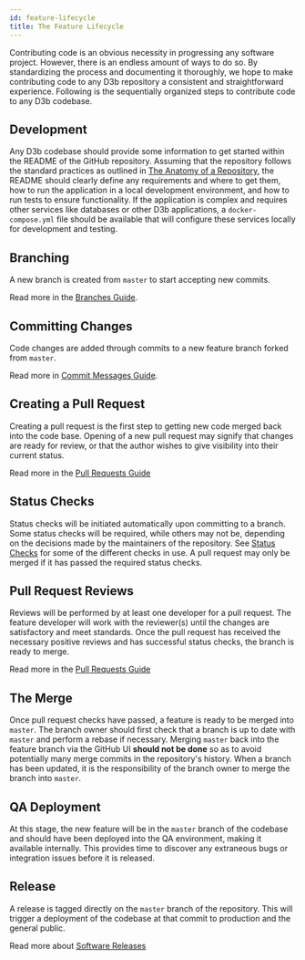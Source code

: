 ```yaml
---
id: feature-lifecycle
title: The Feature Lifecycle
---
```


Contributing code is an obvious necessity in progressing any software project.
However, there is an endless amount of ways to do so. By standardizing the
process and documenting it thoroughly, we hope to make contributing code to any
D3b repository a consistent and straightforward experience. Following is
the sequentially organized steps to contribute code to any D3b codebase.

## Development

Any D3b codebase should provide some information to get started within
the README of the GitHub repository. Assuming that the repository follows the
standard practices as outlined in
[The Anatomy of a Repository](repo-guide), the
README should clearly define any requirements and where to get them, how to run
the application in a local development environment, and how to run tests to
ensure functionality. If the application is complex and requires other services
like databases or other D3b applications, a `docker-compose.yml` file
should be available that will configure these services locally for development
and testing.

## Branching

A new branch is created from `master` to start accepting new commits.

Read more in the [Branches Guide](branches-guide).

## Committing Changes

Code changes are added through commits to a new feature branch forked from
`master`.

Read more in [Commit Messages Guide](commit-guide).

## Creating a Pull Request

Creating a pull request is the first step to getting new code merged back into
the code base. Opening of a new pull request may signify that changes are ready
for review, or that the author wishes to give visibility into their current
status.

Read more in the [Pull Requests Guide](pr-guide)

## Status Checks

Status checks will be initiated automatically upon committing to a branch. Some
status checks will be required, while others may not be, depending on the
decisions made by the maintainers of the repository. See
[Status Checks](status-checks)
for some of the different checks in use. A pull request may only be merged if
it has passed the required status checks.

## Pull Request Reviews

Reviews will be performed by at least one developer for a pull request. The
feature developer will work with the reviewer(s) until the changes are
satisfactory and meet standards. Once the pull request has received the
necessary positive reviews and has successful status checks, the branch is
ready to merge.

Read more in the [Pull Requests Guide](pr-guide)

## The Merge

Once pull request checks have passed, a feature is ready to be merged into
`master`. The branch owner should first check that a branch is up to date with
`master` and perform a rebase if necessary. Merging `master` back into the
feature branch via the GitHub UI **should not be done** so as to avoid
potentially many merge commits in the repository's history. When a branch has
been updated, it is the responsibility of the branch owner to merge the branch
into `master`.

## QA Deployment

At this stage, the new feature will be in the `master` branch of the codebase
and should have been deployed into the QA environment, making it available
internally. This provides time to discover any extraneous bugs or integration
issues before it is released.

## Release

A release is tagged directly on the `master` branch of the repository. This
will trigger a deployment of the codebase at that commit to production and the
general public.

Read more about [Software Releases](releases)
